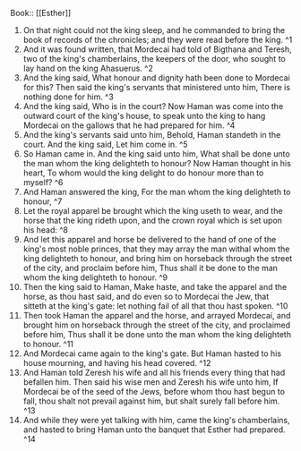  Book:: [[Esther]]
 1. On that night could not the king sleep, and he commanded to bring the book of records of the chronicles; and they were read before the king. ^1
 2. And it was found written, that Mordecai had told of Bigthana and Teresh, two of the king's chamberlains, the keepers of the door, who sought to lay hand on the king Ahasuerus. ^2
 3. And the king said, What honour and dignity hath been done to Mordecai for this? Then said the king's servants that ministered unto him, There is nothing done for him. ^3
 4. And the king said, Who is in the court? Now Haman was come into the outward court of the king's house, to speak unto the king to hang Mordecai on the gallows that he had prepared for him. ^4
 5. And the king's servants said unto him, Behold, Haman standeth in the court. And the king said, Let him come in. ^5
 6. So Haman came in. And the king said unto him, What shall be done unto the man whom the king delighteth to honour? Now Haman thought in his heart, To whom would the king delight to do honour more than to myself? ^6
 7. And Haman answered the king, For the man whom the king delighteth to honour, ^7
 8. Let the royal apparel be brought which the king useth to wear, and the horse that the king rideth upon, and the crown royal which is set upon his head: ^8
 9. And let this apparel and horse be delivered to the hand of one of the king's most noble princes, that they may array the man withal whom the king delighteth to honour, and bring him on horseback through the street of the city, and proclaim before him, Thus shall it be done to the man whom the king delighteth to honour. ^9
 10. Then the king said to Haman, Make haste, and take the apparel and the horse, as thou hast said, and do even so to Mordecai the Jew, that sitteth at the king's gate: let nothing fail of all that thou hast spoken. ^10
 11. Then took Haman the apparel and the horse, and arrayed Mordecai, and brought him on horseback through the street of the city, and proclaimed before him, Thus shall it be done unto the man whom the king delighteth to honour. ^11
 12. And Mordecai came again to the king's gate. But Haman hasted to his house mourning, and having his head covered. ^12
 13. And Haman told Zeresh his wife and all his friends every thing that had befallen him. Then said his wise men and Zeresh his wife unto him, If Mordecai be of the seed of the Jews, before whom thou hast begun to fall, thou shalt not prevail against him, but shalt surely fall before him. ^13
 14. And while they were yet talking with him, came the king's chamberlains, and hasted to bring Haman unto the banquet that Esther had prepared. ^14

